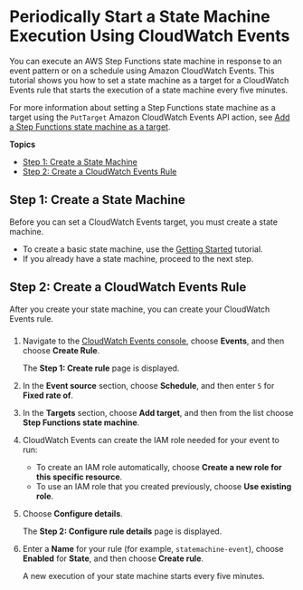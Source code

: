 # Periodically Start a State Machine Execution Using CloudWatch Events<a name="tutorial-cloudwatch-events-target"></a>

You can execute an AWS Step Functions state machine in response to an event pattern or on a schedule using Amazon CloudWatch Events\. This tutorial shows you how to set a state machine as a target for a CloudWatch Events rule that starts the execution of a state machine every five minutes\.

For more information about setting a Step Functions state machine as a target using the `PutTarget` Amazon CloudWatch Events API action, see [Add a Step Functions state machine as a target](https://docs.aws.amazon.com/AmazonCloudWatchEvents/latest/APIReference/API_PutTargets.html#API_PutTargets_Example_8)\.

**Topics**
+ [Step 1: Create a State Machine](#tutorial-cloudwatch-events-target-step-1)
+ [Step 2: Create a CloudWatch Events Rule](#tutorial-cloudwatch-events-target-step-2)

## Step 1: Create a State Machine<a name="tutorial-cloudwatch-events-target-step-1"></a>

Before you can set a CloudWatch Events target, you must create a state machine\.
+ To create a basic state machine, use the [Getting Started](getting-started.md) tutorial\.
+ If you already have a state machine, proceed to the next step\.

## Step 2: Create a CloudWatch Events Rule<a name="tutorial-cloudwatch-events-target-step-2"></a>

After you create your state machine, you can create your CloudWatch Events rule\.

### <a name="tutorial-cloudwatch-events-target-create-rule"></a>

1. Navigate to the [CloudWatch Events console](https://console.aws.amazon.com/cloudwatch/), choose **Events**, and then choose **Create Rule**\.

   The **Step 1: Create rule** page is displayed\.

1. In the **Event source** section, choose **Schedule**, and then enter `5` for **Fixed rate of**\.

1. In the **Targets** section, choose **Add target**, and then from the list choose **Step Functions state machine**\.

1. CloudWatch Events can create the IAM role needed for your event to run:
   + To create an IAM role automatically, choose **Create a new role for this specific resource**\.
   + To use an IAM role that you created previously, choose **Use existing role**\.

1. Choose **Configure details**\.

   The **Step 2: Configure rule details** page is displayed\.

1. Enter a **Name** for your rule \(for example, `statemachine-event`\), choose **Enabled** for **State**, and then choose **Create rule**\.

   A new execution of your state machine starts every five minutes\.